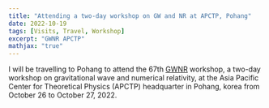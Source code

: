 ```yaml
---
title: "Attending a two-day workshop on GW and NR at APCTP, Pohang"
date: 2022-10-19
tags: [Visits, Travel, Workshop]
excerpt: "GWNR APCTP"
mathjax: "true"
---
```

I will be travelling to Pohang to attend the 67th [GWNR](https://gw.nr.re.kr/workshop/67/) workshop, a two-day workshop on gravitational wave and numerical
relativity, at the Asia Pacific Center for Theoretical Physics (APCTP) headquarter in Pohang, korea from October 26 to October 27, 2022.
